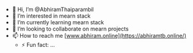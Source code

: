 - 👋 Hi, I’m @AbhiramThaiparambil
- 👀 I’m interested in mearn stack
- 🌱 I’m currently learning mearn stack
- 💞️ I’m looking to collaborate on mearn projects
- 📫 How to reach me [www.abhiram.online](https://abhiramtb.online/)
  - ⚡ Fun fact: ...

<!---
AbhiramThaiparambil/AbhiramThaiparambil is a ✨ special ✨ repository because its `README.md` (this file) appears on your GitHub profile.
You can click the Preview link to take a look at your changes.
--->
